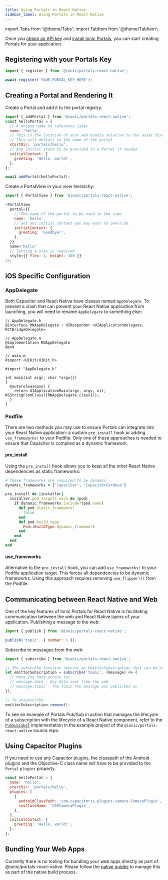 ```yaml
---
title: Using Portals in React Native
sidebar_label: Using Portals in React Native
---
```


import Tabs from '@theme/Tabs';
import TabItem from '@theme/TabItem';

Once you [obtain an API key](./guide.md#signup) and [install Ionic Portals](./guide.md#install), you can start creating Portals for your application.

## Registering with your Portals Key

```javascript
import { register } from '@ionic/portals-react-native';

await register('YOUR_PORTAL_KEY_HERE');
```

## Creating a Portal and Rendering It

Create a Portal and add it to the portal registry:

```javascript
import { addPortal } from '@ionic/portals-react-native';
const helloPortal = {
  // A unique name to reference later
  name: 'hello',
  // This is the location of your web bundle relative to the asset directory in Android and Bundle.main in iOS
  // This will default to the name of the portal
  startDir: 'portals/hello',
  // Any initial state to be provided to a Portal if needed
  initialContext: {
    greeting: 'Hello, world!',
  },
};

await addPortal(helloPortal);
```

Create a PortalView in your view hierarchy:

```javascript
import { PortalView } from '@ionic/portals-react-native';

<PortalView
  portal={{
    // The name of the portal to be used in the view
    name: 'hello',
    // Set any initial context you may want to override.
    initialContext: {
      greeting: 'Goodbye!',
    },
  }}
  name="hello"
  // Setting a size is required
  style={{ flex: 1, height: 300 }}
/>;
```

## iOS Specific Configuration

### AppDelegate

Both Capacitor and React Native have classes named `AppDelegate`. To prevent a clash that can prevent your React Native application from launching,
you will need to rename `AppDelegate` to something else:

```objc
// AppDelegate.h
@interface RNAppDelegate : UIResponder <UIApplicationDelegate, RCTBridgeDelegate>
```

```objc
// AppDelegate.m
@implementation RNAppDelegate
@end
```

```objc
// main.m
#import <UIKit/UIKit.h>

#import "AppDelegate.h"

int main(int argc, char *argv[])
{
  @autoreleasepool {
    return UIApplicationMain(argc, argv, nil, NSStringFromClass([RNAppDelegate class]));
  }
}
```

### Podfile

There are two methods you may use to ensure Portals can integrate into your React Native application: a custom `pre_install` hook or adding `use_frameworks!` to your Podfile. Only one of these approaches is needed to ensure that Capacitor is compiled as a dynamic framework.

#### pre_install

Using the `pre_install` hook allows you to keep all the other React Native dependencies as static frameworks:

```ruby
# These frameworks are required to be dynamic.
dynamic_frameworks = ['Capacitor', 'CapacitorCordova']

pre_install do |installer|
  installer.pod_targets.each do |pod|
    if dynamic_frameworks.include?(pod.name)
      def pod.static_framework?
        false
      end
      def pod.build_type
        Pod::BuildType.dynamic_framework
      end
    end
  end
end
```

#### use_frameworks

Alternative to the `pre_install` hook, you can add `use_frameworks!` to your Podfile application target. This forces all dependencies to be dynamic frameworks. Using this approach requires removing `use_flipper!()` from the Podfile.

## Communicating between React Native and Web

One of the key features of Ionic Portals for React Native is facilitating communication between the web and React Native layers of your application.
Publishing a message to the web:

```javascript
import { publish } from '@ionic/portals-react-native';

publish('topic', { number: 1 });
```

Subscribe to messages from the web:

```javascript
import { subscribe } from '@ionic/portals-react-native';

// The subscribe function returns an EmitterSubscription that can be used to unsubscribe from events
let emitterSubscription = subscribe('topic', (message) => {
  // Here you have access to:
  // message.data - Any data sent from the web
  // message.topic - The topic the message was published on
});

// To unsubscribe
emitterSubscription.remove();
```

To see an example of Portals Pub/Sub in action that manages the lifecycle of a subscription with the lifecycle of a React Native component, refer to the [`PubSubLabel`](https://github.com/ionic-team/ionic-portals-react-native/blob/bbc42ccf364e7aef71519dedbc8ada38b0a45f75/example/App.tsx#L53df39127/example/App.tsx#L53) implementation in the example project of the `@ionic/portals-react-native` source repo.

## Using Capacitor Plugins

If you need to use any Capacitor plugins, the classpath of the Android plugins and the Objective-C class name will have to be provided to the `Portal` `plugins` property.

```javascript
const helloPortal = {
  name: 'hello',
  startDir: 'portals/hello',
  plugins: [
    {
      androidClassPath: 'com.capacitorjs.plugins.camera.CameraPlugin',
      iosClassName: 'CAPCameraPlugin',
    },
  ],
  initialContext: {
    greeting: 'Hello, world!',
  },
};
```

## Bundling Your Web Apps

Currently there is no tooling for bundling your web apps directly as part of @ionic/portals-react-native. Please follow the [native guides](./how-to/pull-in-web-bundle.md#setup-the-web-asset-directory) to manage this as part of the native build process.
